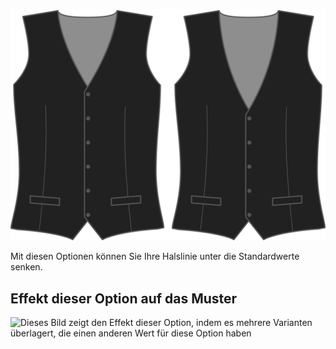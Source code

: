 ![Ausschnitt Tiefe](necklinedrop.svg)

Mit diesen Optionen können Sie Ihre Halslinie unter die Standardwerte senken.

## Effekt dieser Option auf das Muster

![Dieses Bild zeigt den Effekt dieser Option, indem es mehrere Varianten überlagert, die einen anderen Wert für diese Option haben](wahid\_necklinedrop\_sample.svg "Effekt dieser Option auf das Muster")
